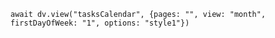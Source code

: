 
```dataviewjs
await dv.view("tasksCalendar", {pages: "", view: "month", firstDayOfWeek: "1", options: "style1"})
```
